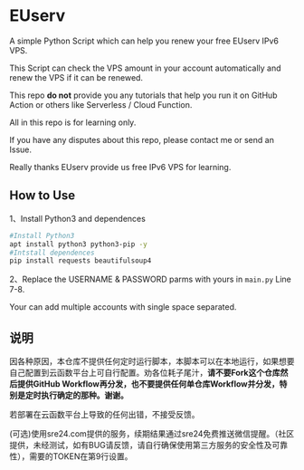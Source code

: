 # EUserv
A simple Python Script which can help you renew your free EUserv IPv6 VPS.

This Script can check the VPS amount in your account automatically and renew the VPS if it can be renewed.

This repo **do not** provide you any tutorials that help you run it on GitHub Action or others like Serverless / Cloud Function.

All in this repo is for learning only.

If you have any disputes about this repo, please contact me or send an Issue.

Really thanks EUserv provide us free IPv6 VPS for learning.

## How to Use

1、Install Python3 and dependences

```bash
#Install Python3
apt install python3 python3-pip -y
#Intstall dependences
pip install requests beautifulsoup4
```

2、Replace the USERNAME & PASSWORD parms with yours in `main.py` Line 7-8.

Your can add multiple accounts with single space separated.

## 说明

因各种原因，本仓库不提供任何定时运行脚本，本脚本可以在本地运行，如果想要自己配置到云函数平台上可自行配置。劝各位耗子尾汁，**请不要Fork这个仓库然后提供GitHub Workflow再分发，也不要提供任何单仓库Workflow并分发，特别是定时执行确定的那种。谢谢。**

若部署在云函数平台上导致的任何出错，不接受反馈。

(可选)使用sre24.com提供的服务，续期结果通过sre24免费推送微信提醒。（社区提供，未经测试，如有BUG请反馈，请自行确保使用第三方服务的安全性及可靠性），需要的TOKEN在第9行设置。
